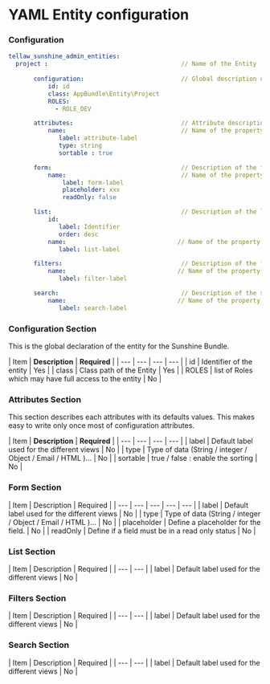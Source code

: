 # YAML Entity configuration

### Configuration

```yaml
tellaw_sunshine_admin_entities:
  project :                                     // Name of the Entity
       
       configuration:                           // Global description of the entity
           id: id
           class: AppBundle\Entity\Project
           ROLES:
             - ROLE_DEV

       attributes:                              // Attribute description (global)
           name:                                // Name of the property to handle
              label: attribute-label
              type: string
              sortable : true

       form:                                    // Description of the form view
           name:                                // Name of the property to handle
               label: form-label
               placeholder: xxx
               readOnly: false

       list:                                    // Description of the list view
           id:
              label: Identifier
              order: desc
           name:                               // Name of the property to handle
              label: list-label

       filters:                                 // Description of the filters
           name:                               // Name of the property to handle
              label: filter-label

       search:                                  // Description of the search methods
           name:                               // Name of the property to handle
              label: search-label
```

### Configuration Section

This is the global declaration of the entity for the Sunshine Bundle.

| Item | **Description** | **Required** |
| --- | --- | --- | --- |
| id | Identifier of the entity | Yes |
| class | Class path of the Entity | Yes |
| ROLES | list of Roles which may have full access to the entity | No |

### Attributes Section

This section describes each attributes with its defaults values. This makes easy to write only once most of configuration attributes.

| Item | **Description** | **Required** |
| --- | --- | --- | --- |
| label | Default label used for the different views | No |
| type | Type of data \(String / integer / Object / Email / HTML \)... | No |
| sortable | true / false : enable the sorting | No |

### Form Section

| Item | Description | Required |
| --- | --- | --- | --- | --- |
| label | Default label used for the different views | No |
| type | Type of data \(String / integer / Object / Email / HTML \)... | No |
| placeholder | Define a placeholder for the field. | No |
| readOnly | Define if a field must be in a read only status | No |

### List Section

| Item | Description | Required |
| --- | --- |
| label | Default label used for the different views | No |

### Filters Section

| Item | Description | Required |
| --- | --- |
| label | Default label used for the different views | No |

### Search Section

| Item | Description | Required |
| --- | --- |
| label | Default label used for the different views | No |

